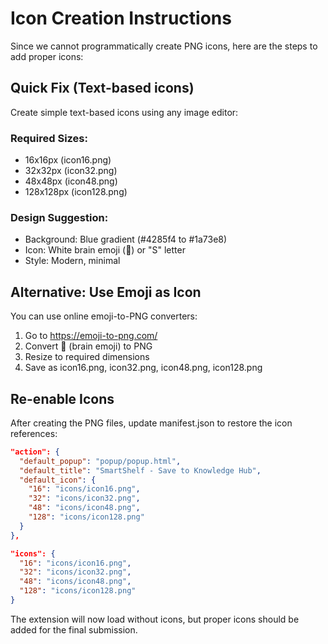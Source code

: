 # Icon Creation Instructions

Since we cannot programmatically create PNG icons, here are the steps to add proper icons:

## Quick Fix (Text-based icons)
Create simple text-based icons using any image editor:

### Required Sizes:
- 16x16px (icon16.png)
- 32x32px (icon32.png) 
- 48x48px (icon48.png)
- 128x128px (icon128.png)

### Design Suggestion:
- Background: Blue gradient (#4285f4 to #1a73e8)
- Icon: White brain emoji (🧠) or "S" letter
- Style: Modern, minimal

## Alternative: Use Emoji as Icon
You can use online emoji-to-PNG converters:
1. Go to https://emoji-to-png.com/
2. Convert 🧠 (brain emoji) to PNG
3. Resize to required dimensions
4. Save as icon16.png, icon32.png, icon48.png, icon128.png

## Re-enable Icons
After creating the PNG files, update manifest.json to restore the icon references:

```json
"action": {
  "default_popup": "popup/popup.html",
  "default_title": "SmartShelf - Save to Knowledge Hub",
  "default_icon": {
    "16": "icons/icon16.png",
    "32": "icons/icon32.png",
    "48": "icons/icon48.png",
    "128": "icons/icon128.png"
  }
},

"icons": {
  "16": "icons/icon16.png",
  "32": "icons/icon32.png",
  "48": "icons/icon48.png",
  "128": "icons/icon128.png"
}
```

The extension will now load without icons, but proper icons should be added for the final submission.